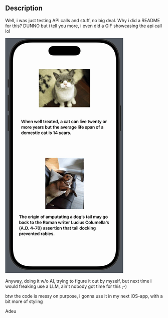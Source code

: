 ## Description

Well, i was just testing API calls and stuff, no big deal. Why i did a README for this? DUNNO but i tell you more, i even did a GIF showcasing the api call lol

![gif](img/api-call-catdog.gif)

Anyway, doing it w/o AI, trying to figure it out by myself, but next time i would freaking use a LLM, ain't nobody got time for this ;-)

btw the code is messy on purpose, i gonna use it in my next iOS-app, with a bit more of styling

Adeu
